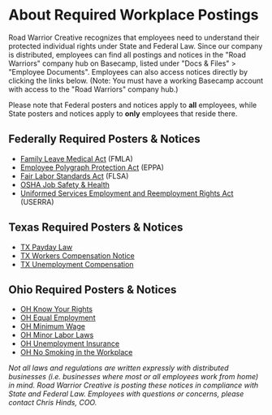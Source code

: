# About Required Workplace Postings

Road Warrior Creative recognizes that employees need to understand their protected individual rights under State and Federal Law. Since our company is distributed, employees can find all postings and notices in the "Road Warriors" company hub on Basecamp, listed under "Docs & Files" > "Employee Documents". Employees can also access notices directly by clicking the links below. (Note: You must have a working Basecamp account with access to the "Road Warriors" company hub.)

Please note that Federal posters and notices apply to **all** employees, while State posters and notices apply to **only** employees that reside there.

## Federally Required Posters & Notices

* [Family Leave Medical Act](https://3.basecamp.com/3579237/buckets/1722349/uploads/390508400) (FMLA)
* [Employee Polygraph Protection Act](https://3.basecamp.com/3579237/buckets/1722349/uploads/390503702) (EPPA)
* [Fair Labor Standards Act](https://3.basecamp.com/3579237/buckets/1722349/uploads/390497254) (FLSA)
* [OSHA Job Safety & Health](https://3.basecamp.com/3579237/buckets/1722349/uploads/390497246)
* [Uniformed Services Employment and Reemployment Rights Act](https://3.basecamp.com/3579237/buckets/1722349/uploads/390497233) (USERRA)

## Texas Required Posters & Notices

* [TX Payday Law](https://3.basecamp.com/3579237/buckets/1722349/uploads/943984185)
* [TX Workers Compensation Notice](https://3.basecamp.com/3579237/buckets/1722349/uploads/943984190)
* [TX Unemployment Compensation](https://3.basecamp.com/3579237/buckets/1722349/uploads/943984197)

## Ohio Required Posters & Notices

* [OH Know Your Rights](https://3.basecamp.com/3579237/buckets/1722349/uploads/390509593)
* [OH Equal Employment](https://3.basecamp.com/3579237/buckets/1722349/uploads/390507837)
* [OH Minimum Wage](https://3.basecamp.com/3579237/buckets/1722349/uploads/390507811)
* [OH Minor Labor Laws](https://3.basecamp.com/3579237/buckets/1722349/uploads/390507805)
* [OH Unemployment Insurance](https://3.basecamp.com/3579237/buckets/1722349/uploads/390507803)
* [OH No Smoking in the Workplace](https://3.basecamp.com/3579237/buckets/1722349/uploads/390507800)

_Not all laws and regulations are written expressly with distributed businesses (i.e. businesses where most or all employees work from home) in mind. Road Warrior Creative is posting these notices in compliance with State and Federal Law. Employees with questions or concerns, please contact Chris Hinds, COO._
